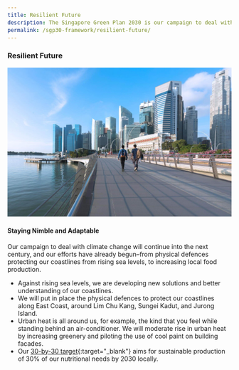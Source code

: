 ```yaml
---
title: Resilient Future
description: The Singapore Green Plan 2030 is our campaign to deal with climate change, which will last into the next century. Learn how we are starting our preparations to build a Resilient Future for Singapore. 
permalink: /sgp30-framework/resilient-future/
---
```


### Resilient Future

![Resilient Future](/images/framework/framework_resilientfuture.jpg)

#### Staying Nimble and Adaptable 

Our campaign to deal with climate change will continue into the next century, and our efforts have already begun–from physical defences protecting our coastlines from rising sea levels, to increasing local food production. 

- Against rising sea levels, we are developing new solutions and better understanding of our coastlines.
- We will put in place the physical defences to protect our coastlines along East Coast, around Lim Chu Kang, Sungei Kadut, and Jurong Island. 
- Urban heat is all around us, for example, the kind that you feel while standing behind an air-conditioner. We will moderate rise in urban heat by increasing greenery and piloting the use of cool paint on building facades.
- Our [30-by-30 target](https://www.sfa.gov.sg/food-farming){:target="_blank"} aims for sustainable production of 30% of our nutritional needs by 2030 locally.